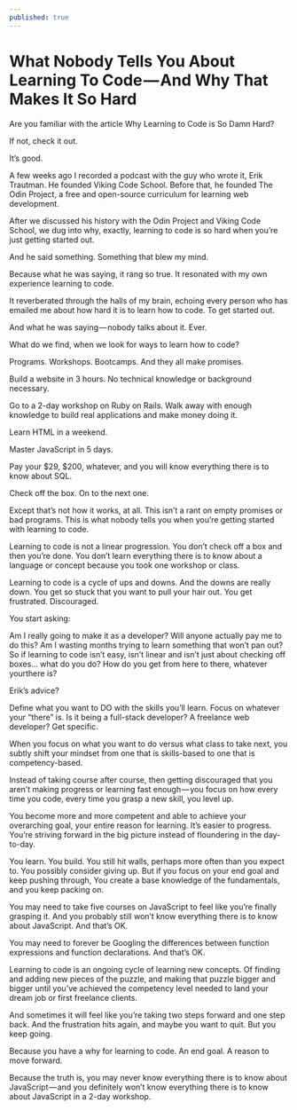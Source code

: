 ```yaml
---
published: true
---
```

# What Nobody Tells You About Learning To Code — And Why That Makes It So Hard

Are you familiar with the article Why Learning to Code is So Damn Hard?

If not, check it out.

It’s good.

A few weeks ago I recorded a podcast with the guy who wrote it, Erik Trautman. He founded Viking Code School. Before that, he founded The Odin Project, a free and open-source curriculum for learning web development.

After we discussed his history with the Odin Project and Viking Code School, we dug into why, exactly, learning to code is so hard when you’re just getting started out.

And he said something. Something that blew my mind.

Because what he was saying, it rang so true. It resonated with my own experience learning to code.

It reverberated through the halls of my brain, echoing every person who has emailed me about how hard it is to learn how to code. To get started out.

And what he was saying — nobody talks about it. Ever.

What do we find, when we look for ways to learn how to code?

Programs. Workshops. Bootcamps. And they all make promises.

Build a website in 3 hours. No technical knowledge or background necessary.

Go to a 2-day workshop on Ruby on Rails. Walk away with enough knowledge to build real applications and make money doing it.

Learn HTML in a weekend.

Master JavaScript in 5 days.

Pay your $29, $200, whatever, and you will know everything there is to know about SQL.

Check off the box. On to the next one.

Except that’s not how it works, at all.
This isn’t a rant on empty promises or bad programs. This is what nobody tells you when you’re getting started with learning to code.

Learning to code is not a linear progression. You don’t check off a box and then you’re done. You don’t learn everything there is to know about a language or concept because you took one workshop or class.

Learning to code is a cycle of ups and downs. And the downs are really down. You get so stuck that you want to pull your hair out. You get frustrated. Discouraged.

You start asking:

Am I really going to make it as a developer?
Will anyone actually pay me to do this?
Am I wasting months trying to learn something that won’t pan out?
So if learning to code isn’t easy, isn’t linear and isn’t just about checking off boxes… what do you do? How do you get from here to there, whatever yourthere is?

Erik’s advice?

Define what you want to DO with the skills you’ll learn. Focus on whatever your “there” is.
Is it being a full-stack developer? A freelance web developer? Get specific.

When you focus on what you want to do versus what class to take next, you subtly shift your mindset from one that is skills-based to one that is competency-based.

Instead of taking course after course, then getting discouraged that you aren’t making progress or learning fast enough — you focus on how every time you code, every time you grasp a new skill, you level up.

You become more and more competent and able to achieve your overarching goal, your entire reason for learning. It’s easier to progress. You’re striving forward in the big picture instead of floundering in the day-to-day.

You learn. You build. You still hit walls, perhaps more often than you expect to. You possibly consider giving up. But if you focus on your end goal and keep pushing through, You create a base knowledge of the fundamentals, and you keep packing on.

You may need to take five courses on JavaScript to feel like you’re finally grasping it. And you probably still won’t know everything there is to know about JavaScript. And that’s OK.

You may need to forever be Googling the differences between function expressions and function declarations. And that’s OK.

Learning to code is an ongoing cycle of learning new concepts. Of finding and adding new pieces of the puzzle, and making that puzzle bigger and bigger until you’ve achieved the competency level needed to land your dream job or first freelance clients.

And sometimes it will feel like you’re taking two steps forward and one step back. And the frustration hits again, and maybe you want to quit. But you keep going.

Because you have a why for learning to code. An end goal. A reason to move forward.

Because the truth is, you may never know everything there is to know about JavaScript — and you definitely won’t know everything there is to know about JavaScript in a 2-day workshop.
